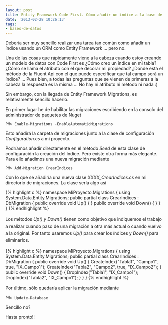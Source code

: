 ```yaml
---
layout: post
title: Entity Framework Code First. Cómo añadir un índice a la base de datos.
date: '2013-02-28 10:26:13'
tags:
- bases-de-datos
---
```



Debería ser muy sencillo realizar una tarea tan común como añadir un índice usando un ORM como Entity Framework … pero no.

Una de las cosas que rápidamente viene a la cabeza cuando estoy creando un modelo de datos con Code First es ¿Cómo creo un índice en mi tabla? ¿Cómo se llama el atributo con el que decorar mi propiedad? ¿Dónde está el método de la Fluent Api con el que puede especificar que tal campo será un índice? … Pues bien, a todas las preguntas que se vienen de primeras a la cabeza la respuesta es la misma … No hay ni atributo ni método ni nada :)

Sin embargo, con la llegada de Entity Framework Migrations, es relativamente sencillo hacerlo.

En primer lugar he de habilitar las migraciones escribiendo en la consolo del administrador de paquetes de Nuget

```
PM> Enable-Migrations -EnableAutomaticMigrations
```

Esto añadirá la carpeta de migraciones junto a la clase de configuración *Configuration.cs* a mi proyecto.

Podríamos añadir directamente en el método *Seed* de esta clase de configuración la creación del índice. Pero existe otra forma más elegante. Para ello añadimos una nueva migración mediante

```
PM> Add-Migration CrearIndices
```

<span>Con lo que se añadiría una nueva clase *XXXX_CrearIndices.cs* en mi directorio de migraciones. La clase sería algo así</span>

{% highlight c %}
namespace MiProyecto.Migrations { 
    using System.Data.Entity.Migrations; 
    public partial class CrearIndices : DbMigration {
        public override void Up() { } 
        public override void Down() { } 
    } 
}
{% endhighlight %}

<span style="font-size: 1em; line-height: 1.6em;">Los métodos *Up() y Down()* tienen como objetivo que indiquemos el trabajo a realizar cuando paso de una migración a otra más actual o cuando vuelvo a la original. Por tanto usaremos *Up()* para crear los índices y *Down()* para eliminarlos.</span>

{% highlight c %}
namespace MiProyecto.Migrations { 
    using System.Data.Entity.Migrations; 
    public partial class CrearIndices : DbMigration {
        public override void Up() {
            CreateIndex("Tabla1", "Campo1", true, "IX_Campo1"); 
            CreateIndex("Tabla2", "Campo2", true, "IX_Campo2"); 
        } 
        public override void Down() { 
             DropIndex("Tabla1", "IX_Campo1");
             DropIndex("Tabla2", "IX_Campo1"); 
        } 
    } 
}
{% endhighlight %}

<span style="font-size: 1em; line-height: 1.6em;">Por último, sólo quedaría aplicar la migración mediante</span>

```
PM> Update-Database
```

Sencillo no?

Hasta pronto!!

<span>  
</span>


